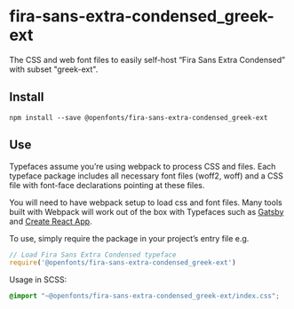 
# fira-sans-extra-condensed_greek-ext

The CSS and web font files to easily self-host “Fira Sans Extra Condensed” with subset "greek-ext".

## Install

`npm install --save @openfonts/fira-sans-extra-condensed_greek-ext`

## Use

Typefaces assume you’re using webpack to process CSS and files. Each typeface
package includes all necessary font files (woff2, woff) and a CSS file with
font-face declarations pointing at these files.

You will need to have webpack setup to load css and font files. Many tools built
with Webpack will work out of the box with Typefaces such as [Gatsby](https://github.com/gatsbyjs/gatsby)
and [Create React App](https://github.com/facebookincubator/create-react-app).

To use, simply require the package in your project’s entry file e.g.

```javascript
// Load Fira Sans Extra Condensed typeface
require('@openfonts/fira-sans-extra-condensed_greek-ext')
```

Usage in SCSS:
```scss
@import "~@openfonts/fira-sans-extra-condensed_greek-ext/index.css";
```
